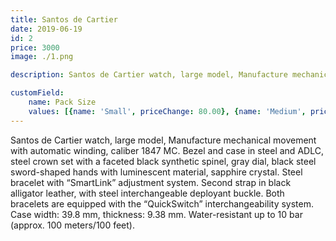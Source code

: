```yaml
---
title: Santos de Cartier
date: 2019-06-19
id: 2
price: 3000
image: ./1.png

description: Santos de Cartier watch, large model, Manufacture mechanical movement with automatic winding, caliber 1847 MC. Bezel and case in steel and ADLC, steel crown set with a faceted black synthetic spinel, gray dial, black steel sword-shaped hands with luminescent material, sapphire crystal. Steel bracelet with “SmartLink” adjustment system. Second strap in black alligator leather, with steel interchangeable deployant buckle. Both bracelets are equipped with the “QuickSwitch” interchangeability system. Case width 39.8 mm, thickness 9.38 mm. Water-resistant up to 10 bar approx. 100 meters/100 feet.

customField: 
    name: Pack Size
    values: [{name: 'Small', priceChange: 80.00}, {name: 'Medium', priceChange: 120.00}, {name: 'Large', priceChange: 250.00}]
---
```

Santos de Cartier watch, large model, Manufacture mechanical movement with automatic winding, caliber 1847 MC. Bezel and case in steel and ADLC, steel crown set with a faceted black synthetic spinel, gray dial, black steel sword-shaped hands with luminescent material, sapphire crystal. Steel bracelet with “SmartLink” adjustment system. Second strap in black alligator leather, with steel interchangeable deployant buckle. Both bracelets are equipped with the “QuickSwitch” interchangeability system. Case width: 39.8 mm, thickness: 9.38 mm. Water-resistant up to 10 bar (approx. 100 meters/100 feet).
